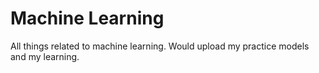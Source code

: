 # Machine Learning

All things related to machine learning. Would upload my practice models and my learning.
